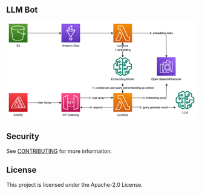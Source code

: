 ## LLM Bot

![Alt text](img/arch.png)

## Security

See [CONTRIBUTING](CONTRIBUTING.md#security-issue-notifications) for more information.

## License

This project is licensed under the Apache-2.0 License.

